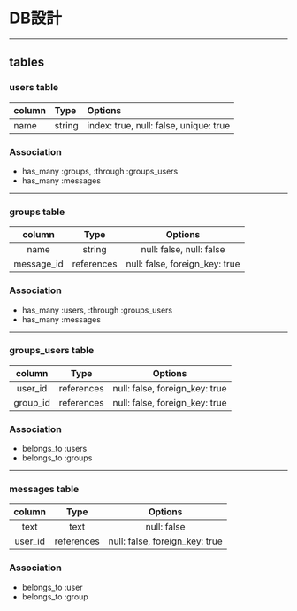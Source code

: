 # DB設計
***
## tables
### users table
| column           | Type         | Options                                  |
|:-----------------|:-------------|:-----------------------------------------|
| name             | string       | index: true, null: false, unique: true   |
### Association
* has_many :groups, :through :groups_users
* has_many :messages
***
### groups table
| column           | Type         | Options                                  |
|:----------------:|:------------:|:----------------------------------------:|
| name             | string       | null: false, null: false                 |
| message_id       | references   | null: false, foreign_key: true           |
### Association
* has_many :users, :through :groups_users
* has_many :messages
***
### groups_users table
| column           | Type         | Options                                  |
|:----------------:|:------------:|:----------------------------------------:|
| user_id          | references   | null: false, foreign_key: true           |
| group_id         | references   | null: false, foreign_key: true           |
### Association
* belongs_to :users
* belongs_to :groups
***
### messages table
| column           | Type         | Options                                  |
|:----------------:|:------------:|:----------------------------------------:|
| text             | text         | null: false                              |
| user_id          | references   | null: false, foreign_key: true           |
### Association
* belongs_to :user
* belongs_to :group
